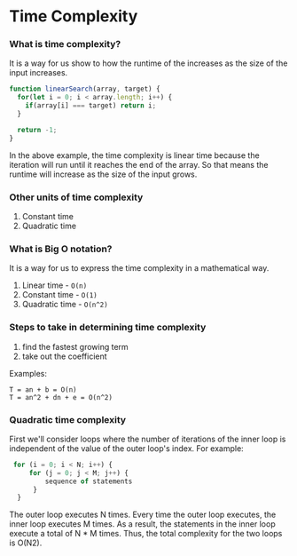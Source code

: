 # Time Complexity

### What is time complexity?

It is a way for us show to how the runtime of the increases as the size of the input
increases.

```js
function linearSearch(array, target) {
  for(let i = 0; i < array.length; i++) {
    if(array[i] === target) return i;
  }

  return -1;
}
```

In the above example, the time complexity is linear time because the iteration
will run until it reaches the end of the array. So that means the runtime will
increase as the size of the input grows.

### Other units of time complexity

1. Constant time
2. Quadratic time

### What is Big O notation?

It is a way for us to express the time complexity in a mathematical way.

1. Linear time - ```O(n)```
2. Constant time - ```O(1)```
3. Quadratic time - ```O(n^2)```

### Steps to take in determining time complexity

1. find the fastest growing term
2. take out the coefficient

Examples:

```
T = an + b = O(n)
T = an^2 + dn + e = O(n^2)
```

### Quadratic time complexity

First we'll consider loops where the number of iterations of the inner loop is independent of the value of the outer loop's index. For example:

```js
 for (i = 0; i < N; i++) {
     for (j = 0; j < M; j++) {
         sequence of statements
      }
  }
```

The outer loop executes N times. Every time the outer loop executes, the inner loop executes M times. As a result, the statements in the inner loop execute a total of N * M times. Thus, the total complexity for the two loops is O(N2).
